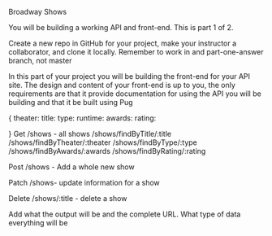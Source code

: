 Broadway Shows

You will be building a working API and front-end. This is part 1 of 2.

Create a new repo in GitHub for your project, make your instructor a collaborator, and clone it locally. Remember to work in and part-one-answer branch, not master

In this part of your project you will be building the front-end for your API site. The design and content of your front-end is up to you, the only requirements are that it provide documentation for using the API you will be building and that it be built using Pug

{
    theater:
    title: 
    type:
    runtime:
    awards:
    rating:

}
Get
/shows - all shows
/shows/findByTitle/:title
/shows/findByTheater/:theater
/shows/findByType/:type
/shows/findByAwards/:awards
/shows/findByRating/:rating

Post
/shows - Add a whole new show

Patch
/shows- update information for a show

Delete
/shows/:title - delete a show


Add what the output will be and the complete URL. What type of data everything will be